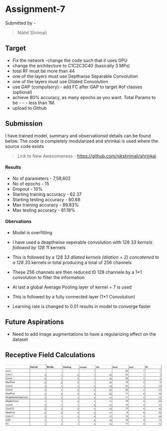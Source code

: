 # Assignment-7

 Submitted by -
> Nikhil Shrimali

## Target  
- Fix the network
-change the code such that it uses GPU
- change the architecture to C1C2C3C40 (basically 3 MPs)
- total RF must be more than 44
- one of the layers must use Depthwise Separable Convolution
- one of the layers must use Dilated Convolution
- use GAP (compulsory):- add FC after GAP to target #of classes (optional)
- achieve 80% accuracy, as many epochs as you want. Total Params to be - - - less than 1M. 
- upload to Github

## Submission

I have trained model, summary and observationsd details can be found below.
The code is completely modularized and shrinkai is used where the source code exists

> Link to New Awesomeness - <https://github.com/nikshrimali/shrinkai>

#### Results

- No of parameters - 7,58,602
- No of epochs - 15
- Dropout - 10%
- Starting training accuracy - 62.37
- Starting testing accuracy - 60.68
- Max training accuracy - 89.83%
- Max testing accuracy - 81.18%

#### Obervations

- Model is overfitting

- I have used a deapthwise seperable convolution with 128 3*3 kernels followed by 128 1*1 kernels

- This is followed by a 128 3*3 dilated kernels (dilation = 2) concatened to a 128 3*3 kernels in total producing a total of 256 channels

- These 256 channels are then reduced t0 128 channele by a 1*1 convolution to filter the information

- At last a global Average Pooling layer of kernel = 7 is used

- This is followed by a fully connected layer (1*1 Convolution)

- Learning rate is changed to 0.01 results in model to converge faster


## Future Aspirations

- Need to add image augmentations to have a regularizing effect on the dataset

## Receptive Field Calculations

![Receptive Field Calculations](./saved_images/rcptvefld.PNG)